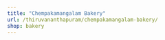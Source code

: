 ```yaml
---
title: "Chempakamangalam Bakery"
url: /thiruvananthapuram/chempakamangalam-bakery/
shop: bakery
---
```

